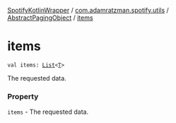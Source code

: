 [SpotifyKotlinWrapper](../../index.md) / [com.adamratzman.spotify.utils](../index.md) / [AbstractPagingObject](index.md) / [items](./items.md)

# items

`val items: `[`List`](https://kotlinlang.org/api/latest/jvm/stdlib/kotlin.collections/-list/index.html)`<`[`T`](index.md#T)`>`

The requested data.

### Property

`items` - The requested data.